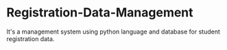 # Registration-Data-Management
It's a management system using python language and database for student registration data.
